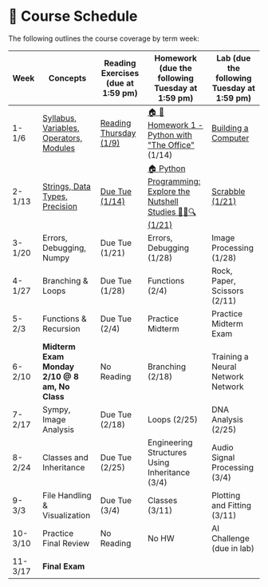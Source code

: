 # 📆 Course Schedule

The following outlines the course coverage by term week:

| Week    | Concepts                                                              | Reading Exercises (due at 1:59 pm)                    | Homework (due the following Tuesday at 1:59 pm)                                                                    | Lab (due the following Tuesday at 1:59 pm)                    |
| ------- | --------------------------------------------------------------------- | ----------------------------------------------------- | ------------------------------------------------------------------------------------------------------------------ | ------------------------------------------------------------- |
| 1-1/6   | [Syllabus, Variables, Operators, Modules](../week_1/lecture/index.md) | [Reading Thursday (1/9)](../week_1/readings/index.md) | [🏠 🧠 Homework 1 - Python with "The Office"](../week_1/homework/1_Homework_1_Python_with_The_Office.ipynb) (1/14) | [Building a Computer](../week_1/lab/1_building-a-computer.md) |
| 2-1/13  | [Strings, Data Types, Precision](../week_2/lecture/index.md)          | [Due Tue (1/14)](../week_2/readings/index.md)         | [🏠 Python Programming: Explore the Nutshell Studies 🕵️‍♀️🔍 (1/21)](../week_2/homework/1_homework.ipynb)             | [Scrabble (1/21)](../week_2/lab/1_lab_scrabble.ipynb)         |
| 3-1/20  | Errors, Debugging, Numpy                       | Due Tue (1/21)                                        | Errors, Debugging (1/28)                                                                                           | Image Processing (1/28)                                       |
| 4-1/27  | Branching & Loops                                                     | Due Tue (1/28)                                        | Functions (2/4)                                                                                                    | Rock, Paper, Scissors (2/11)                                  |
| 5-2/3   |  Functions & Recursion           | Due Tue (2/4)                                         | Practice Midterm                                                                                                   | Practice Midterm Exam                                         |
| 6-2/10  | **Midterm Exam Monday 2/10 @ 8 am, No Class**                         | No Reading                                            | Branching (2/18)                                                                                                   | Training a Neural Network Network                             |
| 7-2/17  |   Sympy, Image Analysis                                    | Due Tue (2/18)                                        | Loops (2/25)                                                                                                       | DNA Analysis (2/25)                                           |
| 8-2/24  | Classes and Inheritance                                               | Due Tue (2/25)                                        | Engineering Structures Using Inheritance (3/4)                                                                     | Audio Signal Processing (3/4)                                 |
| 9-3/3   | File Handling & Visualization                                         | Due Tue (3/4)                                         | Classes (3/11)                                                                                                     | Plotting and Fitting (3/11)                                   |
| 10-3/10 | Practice Final Review                                                 | No Reading                                            | No HW                                                                                                              | AI Challenge (due in lab)                                     |
| 11-3/17 | **Final Exam**                                                        |                                                       |                                                                                                                    |                                                               |
